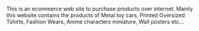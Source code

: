 This is an ecommerce web site to purchase products over internet.
Mainly this website contains the products of Metal toy cars, Printed Oversized Tshirts, Fashion Wears, Anime characters miniature, Wall posters etc...
